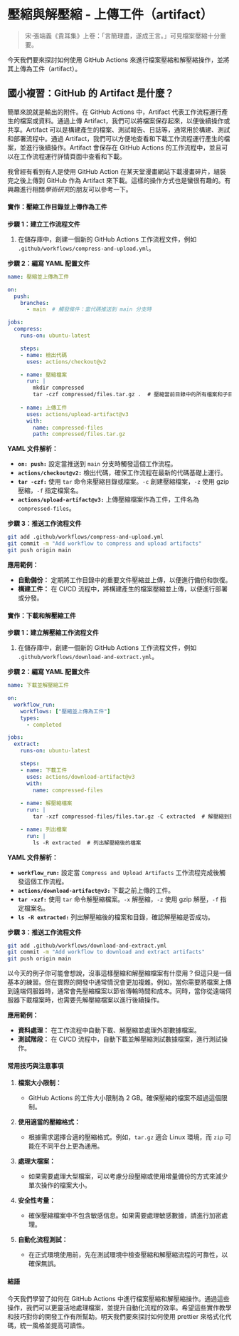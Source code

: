 # 壓縮與解壓縮 - 上傳工件（artifact）

> 宋·張端義《貴耳集》上卷：「言簡理盡，遂成王言。」可見檔案壓縮十分重要。

今天我們要來探討如何使用 GitHub Actions 來進行檔案壓縮和解壓縮操作，並將其上傳為工件（artifact）。


## 國小複習：GitHub 的 Artifact 是什麼？

簡單來說就是輸出的附件。在 GitHub Actions 中，Artifact 代表工作流程運行產生的檔案或資料。通過上傳 Artifact，我們可以將檔案保存起來，以便後續操作或共享。Artifact 可以是構建產生的檔案、測試報告、日誌等，通常用於構建、測試和部署流程中。通過 Artifact，我們可以方便地查看和下載工作流程運行產生的檔案，並進行後續操作。Artifact 會保存在 GitHub Actions 的工作流程中，並且可以在工作流程運行詳情頁面中查看和下載。

我曾經有看到有人是使用 GitHub Action 在某天堂漫畫網站下載漫畫碎片，組裝完之後上傳到 GitHub 作為 Artifact 來下載。這樣的操作方式也是蠻很有趣的。有興趣進行相關*學術研究*的朋友可以參考一下。

#### 實作：壓縮工作目錄並上傳作為工件

**步驟 1：建立工作流程文件**
1. 在儲存庫中，創建一個新的 GitHub Actions 工作流程文件，例如 `.github/workflows/compress-and-upload.yml`。

**步驟 2：編寫 YAML 配置文件**

```yaml
name: 壓縮並上傳為工件

on:
  push:
    branches:
      - main  # 觸發條件：當代碼推送到 main 分支時

jobs:
  compress:
    runs-on: ubuntu-latest

    steps:
    - name: 檢出代碼
      uses: actions/checkout@v2

    - name: 壓縮檔案
      run: |
        mkdir compressed
        tar -czf compressed/files.tar.gz .  # 壓縮當前目錄中的所有檔案和子目錄，並存儲為 files.tar.gz
    
    - name: 上傳工件
      uses: actions/upload-artifact@v3
      with:
        name: compressed-files
        path: compressed/files.tar.gz
```

**YAML 文件解析：**
- **`on: push:`** 設定當推送到 `main` 分支時觸發這個工作流程。
- **`actions/checkout@v2:`** 檢出代碼，確保工作流程在最新的代碼基礎上運行。
- **`tar -czf:`** 使用 `tar` 命令來壓縮目錄或檔案。`-c` 創建壓縮檔案，`-z` 使用 gzip 壓縮，`-f` 指定檔案名。
- **`actions/upload-artifact@v3:`** 上傳壓縮檔案作為工件，工件名為 `compressed-files`。

**步驟 3：推送工作流程文件**
```bash
git add .github/workflows/compress-and-upload.yml
git commit -m "Add workflow to compress and upload artifacts"
git push origin main
```

**應用範例：**
- **自動備份：** 定期將工作目錄中的重要文件壓縮並上傳，以便進行備份和恢復。
- **構建工件：** 在 CI/CD 流程中，將構建產生的檔案壓縮並上傳，以便進行部署或分發。

#### 實作：下載和解壓縮工件

**步驟 1：建立解壓縮工作流程文件**
1. 在儲存庫中，創建一個新的 GitHub Actions 工作流程文件，例如 `.github/workflows/download-and-extract.yml`。

**步驟 2：編寫 YAML 配置文件**

```yaml
name: 下載並解壓縮工件

on:
  workflow_run:
    workflows: ["壓縮並上傳為工件"]
    types:
      - completed

jobs:
  extract:
    runs-on: ubuntu-latest

    steps:
    - name: 下載工件
      uses: actions/download-artifact@v3
      with:
        name: compressed-files
    
    - name: 解壓縮檔案
      run: |
        tar -xzf compressed-files/files.tar.gz -C extracted  # 解壓縮到指定目錄

    - name: 列出檔案
      run: |
        ls -R extracted  # 列出解壓縮後的檔案
```

**YAML 文件解析：**
- **`workflow_run:`** 設定當 `Compress and Upload Artifacts` 工作流程完成後觸發這個工作流程。
- **`actions/download-artifact@v3:`** 下載之前上傳的工件。
- **`tar -xzf:`** 使用 `tar` 命令解壓縮檔案。`-x` 解壓縮，`-z` 使用 gzip 解壓，`-f` 指定檔案名。
- **`ls -R extracted:`** 列出解壓縮後的檔案和目錄，確認解壓縮是否成功。

**步驟 3：推送工作流程文件**
```bash
git add .github/workflows/download-and-extract.yml
git commit -m "Add workflow to download and extract artifacts"
git push origin main
```

以今天的例子你可能會想說，沒事這樣壓縮和解壓縮檔案有什麼用？但這只是一個基本的練習。但在實際的開發中通常情況會更加複雜。例如，當你需要將檔案上傳到遠端伺服器時，通常會先壓縮檔案以節省傳輸時間和成本。同時，當你從遠端伺服器下載檔案時，也需要先解壓縮檔案以進行後續操作。

**應用範例：**
- **資料處理：** 在工作流程中自動下載、解壓縮並處理外部數據檔案。
- **測試階段：** 在 CI/CD 流程中，自動下載並解壓縮測試數據檔案，進行測試操作。

#### 常用技巧與注意事項

1. **檔案大小限制：**
    - GitHub Actions 的工件大小限制為 2 GB。確保壓縮的檔案不超過這個限制。

2. **使用適當的壓縮格式：**
    - 根據需求選擇合適的壓縮格式。例如，`tar.gz` 適合 Linux 環境，而 `zip` 可能在不同平台上更為通用。

3. **處理大檔案：**
    - 如果需要處理大型檔案，可以考慮分段壓縮或使用增量備份的方式來減少單次操作的檔案大小。

4. **安全性考量：**
    - 確保壓縮檔案中不包含敏感信息。如果需要處理敏感數據，請進行加密處理。

5. **自動化流程測試：**
    - 在正式環境使用前，先在測試環境中檢查壓縮和解壓縮流程的可靠性，以確保無誤。

#### 結語

今天我們學習了如何在 GitHub Actions 中進行檔案壓縮和解壓縮操作。通過這些操作，我們可以更靈活地處理檔案，並提升自動化流程的效率。希望這些實作教學和技巧對你的開發工作有所幫助。明天我們要來探討如何使用 prettier 來格式化代碼，統一風格並提高可讀性。